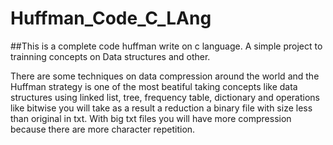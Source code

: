 # Huffman_Code_C_LAng

##This is a complete code huffman write on c language. A simple project to trainning concepts on Data structures and other.

There are some techniques on data compression around the world and the Huffman strategy is one of the most beatiful
taking concepts like data structures using  linked list, tree, frequency table, dictionary and operations like bitwise
you will take as a result a reduction a binary file with size less than original in txt. With big txt files you will have
more compression because there are more character repetition.
 



